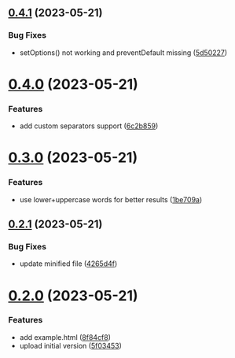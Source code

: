 ## [0.4.1](https://github.com/baumrock/PassPhraseJS/compare/v0.4.0...v0.4.1) (2023-05-21)


### Bug Fixes

* setOptions() not working and preventDefault missing ([5d50227](https://github.com/baumrock/PassPhraseJS/commit/5d50227934bdcb5c1253df3a6ab174adc6f42e80))



# [0.4.0](https://github.com/baumrock/PassPhraseJS/compare/v0.3.0...v0.4.0) (2023-05-21)


### Features

* add custom separators support ([6c2b859](https://github.com/baumrock/PassPhraseJS/commit/6c2b859c03c45997f40ab503f547d67ea9e2b985))



# [0.3.0](https://github.com/baumrock/PassPhraseJS/compare/v0.2.1...v0.3.0) (2023-05-21)


### Features

* use lower+uppercase words for better results ([1be709a](https://github.com/baumrock/PassPhraseJS/commit/1be709a0f14749ec8c30d8cd57f9803325e2e323))



## [0.2.1](https://github.com/baumrock/PassPhraseJS/compare/v0.2.0...v0.2.1) (2023-05-21)


### Bug Fixes

* update minified file ([4265d4f](https://github.com/baumrock/PassPhraseJS/commit/4265d4f31e596b07b2c1f26b9eb7a1a468921185))



# [0.2.0](https://github.com/baumrock/PassPhraseJS/compare/v0.1.0...v0.2.0) (2023-05-21)


### Features

* add example.html ([8f84cf8](https://github.com/baumrock/PassPhraseJS/commit/8f84cf89d464f580e3628b3cf20f6066f450bec5))
* upload initial version ([5f03453](https://github.com/baumrock/PassPhraseJS/commit/5f0345378ab248bc2750dfd25d018829eae7517b))



